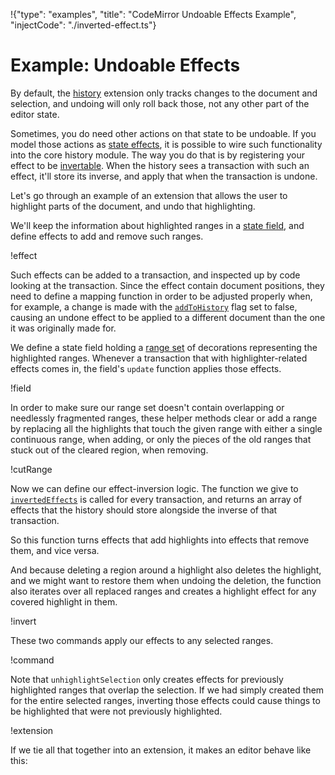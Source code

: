 !{"type": "examples", "title": "CodeMirror Undoable Effects Example", "injectCode": "./inverted-effect.ts"}

# Example: Undoable Effects

By default, the [history](##commands.history) extension only tracks
changes to the document and selection, and undoing will only roll back
those, not any other part of the editor state.

Sometimes, you do need other actions on that state to be undoable. If
you model those actions as [state effects](##state.StateEffect), it is
possible to wire such functionality into the core history module. The
way you do that is by registering your effect to be
[invertable](##commands.invertedEffects). When the history sees a
transaction with such an effect, it'll store its inverse, and apply
that when the transaction is undone.

Let's go through an example of an extension that allows the user to
highlight parts of the document, and undo that highlighting.

We'll keep the information about highlighted ranges in a [state
field](##state.StateField), and define effects to add and remove such
ranges.

!effect

Such effects can be added to a transaction, and inspected up by code
looking at the transaction. Since the effect contain document
positions, they need to define a mapping function in order to be
adjusted properly when, for example, a change is made with the
[`addToHistory`](##state.Transaction^addToHistory) flag set to false,
causing an undone effect to be applied to a different document than
the one it was originally made for.

We define a state field holding a [range set](##state.RangeSet) of
decorations representing the highlighted ranges. Whenever a
transaction that with highlighter-related effects comes in, the
field's `update` function applies those effects.

!field

In order to make sure our range set doesn't contain overlapping or
needlessly fragmented ranges, these helper methods clear or add a
range by replacing all the highlights that touch the given range with
either a single continuous range, when adding, or only the pieces of
the old ranges that stuck out of the cleared region, when removing.

!cutRange

Now we can define our effect-inversion logic. The function we give to
[`invertedEffects`](##commands.invertedEffects) is called for every
transaction, and returns an array of effects that the history should
store alongside the inverse of that transaction.

So this function turns effects that add highlights into effects that
remove them, and vice versa.

And because deleting a region around a highlight also deletes the
highlight, and we might want to restore them when undoing the
deletion, the function also iterates over all replaced ranges and
creates a highlight effect for any covered highlight in them.

!invert

These two commands apply our effects to any selected ranges.

!command

Note that `unhighlightSelection` only creates effects for previously
highlighted ranges that overlap the selection. If we had simply
created them for the entire selected ranges, inverting those effects
could cause things to be highlighted that were not previously
highlighted.

!extension

If we tie all that together into an extension, it makes an editor
behave like this:

<div id="editor"></div>
<script defer src="../../codemirror.js"></script>
<script defer src="inverted-effect.js"></script>
